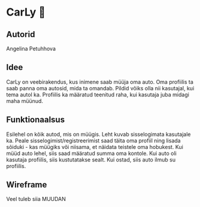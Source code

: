 # CarLy 🚗


## Autorid
Angelina Petuhhova

## Idee
CarLy on veebirakendus, kus inimene saab müüja oma auto. Oma profiilis ta saab panna oma autosid, mida ta omandab. Pildid võiks olla nii kasutajal, kui tema autol ka. Profiilis ka määratud teenitud raha, kui kasutaja juba midagi maha müünud. 

## Funktionaalsus
Esilehel on kõik autod, mis on müügis. Leht kuvab sisselogimata kasutajale ka. 
Peale sisselogimist/registreerimist saad täita oma profiil ning lisada sõiduki - kas müügiks või niisama, et näidata teistele oma hobukest. 
Kui müüd auto lehel, siis saad määratud summa oma kontole. Kui auto oli kasutaja profiilis, siis kustutatakse sealt. 
Kui ostad, siis auto ilmub su profiilis.

## Wireframe
Veel tuleb siia MUUDAN

